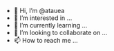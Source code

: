 - 👋 Hi, I’m @atauea
- 👀 I’m interested in ...
- 🌱 I’m currently learning ...
- 💞️ I’m looking to collaborate on ...
- 📫 How to reach me ...

<!---
atauea/atauea is a ✨ special ✨ repository because its `README.md` (this file) appears on your GitHub profile.
You can click the Preview link to take a look at your changes.
--->
